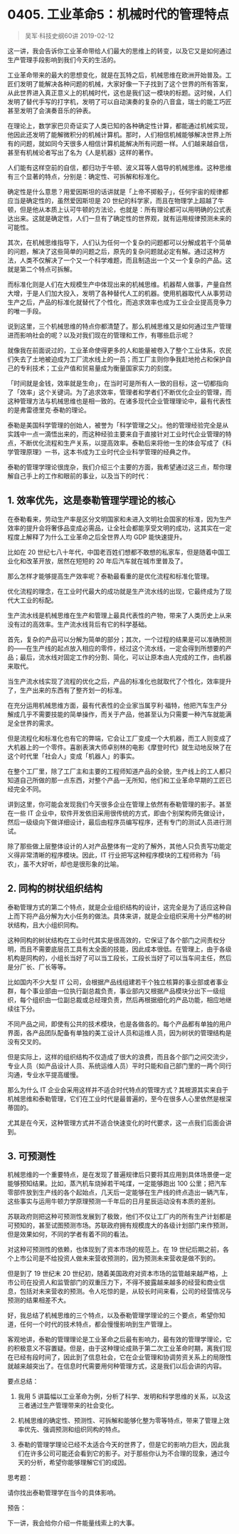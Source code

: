 # 0405. 工业革命5：机械时代的管理特点
> 吴军·科技史纲60讲
2019-02-12

这一讲，我会告诉你工业革命带给人们最大的思维上的转变，以及它又是如何通过生产管理手段影响到我们今天的生活的。

工业革命带来的最大的思想变化，就是在瓦特之后，机械思维在欧洲开始普及。工匠们发明了能解决各种问题的机械，大家好像一下子找到了这个世界的所有答案，从此世界进入真正意义上的机械时代，这也是我们这一模块的标题。这时候，人们发明了替代手写的打字机，发明了可以自动演奏的复杂的八音盒，瑞士的能工巧匠甚至发明了会演奏音乐的钟表。

在理论上，数学家巴贝奇证实了人类已知的各种确定性计算，都能通过机械实现，他因此还发明了能解微积分的机械计算机。那时，人们相信机械能够解决世界上所有的问题，就如同今天很多人相信计算机能解决所有问题一样。人们越来越自信，甚至有机械论者写出了名为《人是机器》这样的著作。

人们能有这样空前的自信，都归功于牛顿、波义耳等人倡导的机械思维。这种思维有三个显著的特点，分别是：确定性、可拆解和标准化。

确定性是什么意思？用爱因斯坦的话讲就是「上帝不掷骰子」，任何宇宙的规律都应当是确定性的，虽然爱因斯坦是 20 世纪的科学家，而且在物理学上超越了牛顿，但是他从本质上认可牛顿的方法论，也就是：所有理论都可以用明确的公式表达出来。这就是确定性，人们一旦有了确定性的世界观，就有运用规律预测未来的可能性。

其次，在机械思维指导下，人们认为任何一个复杂的问题都可以分解成若干个简单的问题，解决了这些简单的问题之后，原先的复杂问题就必定有解。通过这种方法，人类不仅解决了一个又一个科学难题，而且制造出一个又一个复杂的产品。这就是第二个特点可拆解。

而标准化则是人们在大规模生产中体现出来的机械思维。机器帮人做事，产量自然大增，于是人们加大投入，发明了各种替代人工的机器。使用机器取代人从事劳动生产之后，产品的标准化就替代了个性化，而追求效率也成为工业企业提高竞争力的唯一手段。

说到这里，三个机械思维的特点你都清楚了。那么机械思维又是如何通过生产管理进而影响社会的呢？以及对我们现在的管理和工作，有哪些启示呢？

就像我在前面说过的，工业革命使得更多的人和能量被卷入了整个工业体系，农民们失去了土地被迫成为工厂流水线上的一员；而工厂主则你争我赶地抢占和保护自己的专利技术；工业产值和贸易量成为衡量国家实力的刻度。

「时间就是金钱，效率就是生命」，在当时可是所有人一致的目标，这一切都指向了「效率」这个关键词。为了追求效率，管理者和学者们不断优化企业的管理，而这种管理方法与机械思维也是相一致的。在诸多现代企业管理理论中，最有代表性的是弗雷德里克·泰勒的理论。

泰勒是美国科学管理的创始人，被誉为「科学管理之父」。他的管理经验完全是从实践中一点一滴悟出来的，而这种经验主要来自于直接针对工业时代企业管理的特点，不断优化流程和生产关系，以提高效率。泰勒后来将他一生的体会写成了《科学管理原理》一书，这本书成为工业时代企业科学管理的经典之作。

泰勒的管理学理论很庞杂，我们介绍三个主要的方面，我希望通过这三点，帮你理解自己手上的工作和眼前的事业，以及当下的时代：

## 1. 效率优先，这是泰勒管理学理论的核心
在泰勒看来，劳动生产率是区分文明国家和未进入文明社会国家的标准，因为生产效率的提升会将奢侈品变成必需品，让全社会都能享受文明的成功，这其实在一定程度上解释了为什么工业革命之后全世界人均 GDP 能快速提升。

比如在 20 世纪七八十年代，中国老百姓们想都不敢想的私家车，但是随着中国工业化和改革开放，居然在短短的 20 年后汽车就在城市里普及了。

那么怎样才能够提高生产效率呢？泰勒最看重的是优化流程和标准化管理。

优化流程的理念，在工业时代最大的成功就是生产流水线的出现，它最终成为了现代大工业的标配。

生产流水线是机械思维在生产和管理上最具代表性的产物，带来了人类历史上从来没有过的高效率。生产流水线背后有它的科学基础。

首先，复杂的产品可以分解为简单的部分；其次，一个过程的结果是可以准确预测的——在生产线的起点放入相应的零件，经过这个流水线，一定会得到所想要的产品；最后，流水线对固定工作的分割、简化，可以让原本由人完成的工作，由机器来取代。

当生产流水线实现了流程的优化之后，产品的标准化也就取代了个性化，效率提升了，生产出来的东西有了整齐划一的标准。

在充分运用机械思维方面，最有代表性的企业家当属亨利·福特，他把汽车生产分解成几乎不需要技能的简单操作，而关于产品，他甚至认为只需要一种汽车就能满足全世界的需求。

但是流程化和标准化也有它的弊端，它会让工厂变成一个大机器，而工人则变成了大机器上的一个零件。喜剧表演大师卓别林的电影《摩登时代》就生动地反映了在这个时代里「社会人」变成「机器人」的事实。

在整个工厂里，除了工厂主和主要的工程师知道产品的全貌，生产线上的工人都只知道自己所做的那一点东西，对整个产品一无所知，他们和工业革命早期的工匠已经完全不同。

讲到这里，你可能会发现我们今天很多企业在管理上依然有泰勒管理的影子。甚至在一些 IT 企业中，软件开发依旧采用很传统的方式，即由个别架构师先做设计，然后一级级向下做详细设计，最后由程序员编写程序，还有专门的测试人员进行测试。

除了那些做上层整体设计的人对产品整体有一定的了解外，其他人只负责写功能定义得非常清晰的程序模块。因此，IT 行业把写这种程序模块的工程师称为「码农」，虽不大好听，却也是很形象的比喻。

## 2. 同构的树状组织结构
泰勒管理方式的第二个特点，就是企业组织结构的设计，这完全是为了适应这种自上而下将产品分解为大小任务的做法。具体来讲，就是企业组织采用十分严格的树状结构，且大小组织同构。

这种同构的树状结构在工业时代其实是很高效的，它保证了各个部门之间责权分明，而且不需要底层员工具有太全面的技能，因此成本很低。在管理上，由于各级机构是同构的，小组长当好了可以当工段长，工段长当好了可以当车间主任，然后是分厂长、厂长等等。

比如国内不少大型 IT 公司，会根据产品线组建若干个独立核算的事业部或者事业群，每个事业部由一位执行副总裁负责，事业部内又根据产品模块分出下一级组织，每个组织由一位副总裁或总经理负责，然后再根据细化的产品功能，相应地继续往下分。

不同产品之间，即使有公共的技术模块，也是各做各的。每个产品都有单独的用户界面，各产品团队配备有单独的美工设计人员和运维人员，因为树状的管理结构是没有交叉的。

但是实际上，这样的组织结构不仅造成了很大的浪费，而且各个部门之间交流少，专业人员（如产品设计人员、系统运维人员）平时只能和自己部门里的一两个同行沟通，专业水平提高缓慢。

那么为什么 IT 企业会采用这样并不适合时代特点的管理方式？其根源其实来自于机械思维和泰勒管理，它们在工业时代是最普遍的，至今在很多人心里依然是根深蒂固的。

尤其是在今天，这种管理方式并不适合快速变化的时代要求，这一点我们后面会讲到。

## 3. 可预测性
机械思维的一个重要特点，是在发现了普遍规律后只要将其应用到具体场景便一定能够预知结果。比如，蒸汽机车烧掉若干吨煤，一定能够跑出 100 公里；把汽车零部件放到生产线的各个起始点，几天后一定能够在生产线的终点造出一辆汽车，这些事实与运用牛顿力学原理预测一千年后的日月星辰运动没有本质的差别。

苏联政府则把这种可预测性发展到了极致，他们不仅让工厂内的所有生产计划都是可预知的，甚至试图预测市场。苏联政府拥有规模庞大的各级计划部门来作预测，但是效果如何，不同的学者有着不同的看法。

对这种可预测性的依赖，也体现到了资本市场的规范上。在 19 世纪后期之前，各个上市公司是不给投资人做未来营收预测的，因为预测未来营收是做不到的。

但是到了 19 世纪末 20 世纪初，随着美国政府对资本市场的监管越来越严格，上市公司在投资人和监管部门的双重压力下，不得不披露越来越多的经营和商业信息，包括对未来营收的预测。令人吃惊的是，从较长时间来看，公司的经营情况与预测的结果相差不大。

好，我总结了机械思维的三个特点，以及泰勒管理学理论的三个要点，希望你知道，任何一个时代的技术特点，都会慢慢影响到生产管理上。

客观地讲，泰勒的管理理论是工业革命之后最有影响力，最有效的管理学理论，它的积极意义不容置疑。但是，由于这种理论成熟于第二次工业革命时期，离我们现在已经有段时间了，因此到了信息社会，它在企业管理和协调劳资关系上的局限性就越来越突出了。在信息时代需要用何种管理方式，这是我们以后会讲的内容。

要点总结：

1. 我用 5 讲篇幅以工业革命为例，分析了科学、发明和科学思维的关系，以及这三者通过生产管理带来的社会变化。

2. 机械思维的确定性、预测性、可拆解和能够化整为零等特点，带来了管理上效率优先、强调预测和组织同构的特点。
3. 泰勒的管理学理论已经不太适合今天的世界了，但是它的影响力巨大，因此我们在许多公司可能还会看到它的影子。对于那些你认为不合理的现象，通过今天的分析，希望你能够理解它们的成因。

思考题：

请你找出泰勒管理学在当今的具体影响。

预告：

下一讲，我会给你介绍一件能量线索上的大事。


